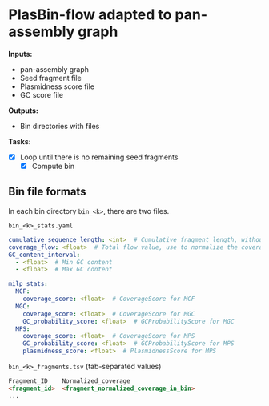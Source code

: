 # PlasBin-flow adapted to pan-assembly graph

**Inputs:**

* pan-assembly graph
* Seed fragment file
* Plasmidness score file
* GC score file

**Outputs:**

* Bin directories with files

**Tasks:**

* [x] Loop until there is no remaining seed fragments
  * [x] Compute bin

## Bin file formats

In each bin directory `bin_<k>`, there are two files.

`bin_<k>_stats.yaml`

```yaml
cumulative_sequence_length: <int>  # Cumulative fragment length, without considering fragment repetition
coverage_flow: <float>  # Total flow value, use to normalize the coverages
GC_content_interval:
  - <float>  # Min GC content
  - <float>  # Max GC content

milp_stats:
  MCF:
    coverage_score: <float>  # CoverageScore for MCF
  MGC:
    coverage_score: <float>  # CoverageScore for MGC
    GC_probability_score: <float>  # GCProbabilityScore for MGC
  MPS:
    coverage_score: <float>  # CoverageScore for MPS
    GC_probability_score: <float>  # GCProbabilityScore for MPS
    plasmidness_score: <float>  # PlasmidnessScore for MPS

```

`bin_<k>_fragments.tsv` (tab-separated values)

```html
Fragment_ID    Normalized_coverage
<fragment_id>  <fragment_normalized_coverage_in_bin>
...
```
